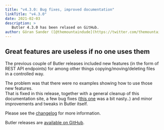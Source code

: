 ```yaml
---
title: "v4.3.0: Bug fixes, improved documentation"
linkTitle: "v4.3.0"
date: 2021-02-03
description: >
   Butler 4.3.0 has been relased on GitHub.
author: Göran Sander ([@themountaindude](https://twitter.com/themountaindude))
---
```


## Great features are useless if no one uses them

The previous couple of Butler releases included new features (in the form of REST API endpoints) for among other things copying/moving/deleting files in a controlled way.

The problem was that there were no examples showing how to use those new features.  
That is fixed in this release, together with a general cleanup of this documentation site, a few bug fixes ([this one](https://github.com/ptarmiganlabs/butler/issues/114) was a bit nasty..) and minor improvements and tweaks in Butler itself.

Please see the [changelog](https://github.com/ptarmiganlabs/butler/blob/master/changelog.md) for more information.

Butler releases are [available on GitHub](https://github.com/ptarmiganlabs/butler/releases).